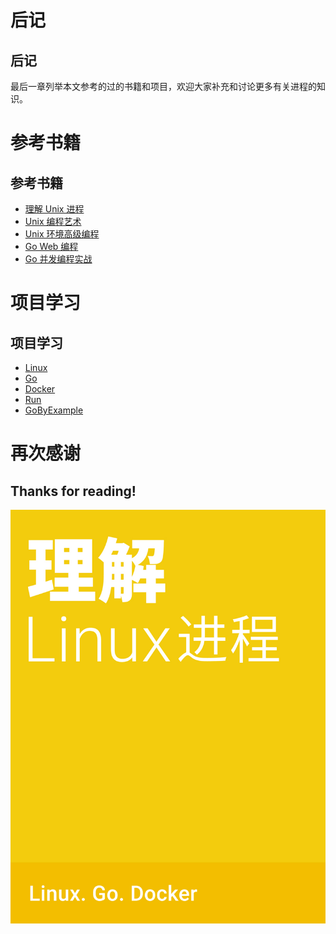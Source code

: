 # 后记

## 后记

最后一章列举本文参考的过的书籍和项目，欢迎大家补充和讨论更多有关进程的知识。

# 参考书籍

## 参考书籍

*   [理解 Unix 进程](http://book.douban.com/subject/24298701/)
*   [Unix 编程艺术](http://book.douban.com/subject/1467587/)
*   [Unix 环境高级编程](http://book.douban.com/subject/1788421/)
*   [Go Web 编程](http://book.douban.com/subject/24316255/)
*   [Go 并发编程实战](http://book.douban.com/subject/26244729/)

# 项目学习

## 项目学习

*   [Linux](https://github.com/torvalds/linux)
*   [Go](https://github.com/golang/go)
*   [Docker](https://github.com/docker/docker)
*   [Run](https://github.com/runscripts/run)
*   [GoByExample](https://github.com/mmcgrana/gobyexample)

# 再次感谢

## Thanks for reading!

![](img/cover.jpg)